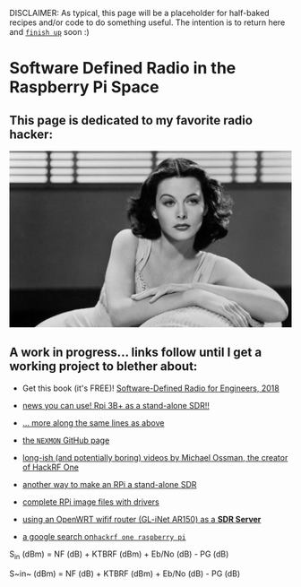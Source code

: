DISCLAIMER: As typical, this page will be a placeholder for half-baked recipes and/or code to do something useful. The intention is to return here and [`finish up`](https://www.fastcompany.com/3025757/why-you-can-never-finish-anything-and-how-to-finally-change-it) soon :) 

# Software Defined Radio in the Raspberry Pi Space

## This page is dedicated to my favorite radio hacker:

![Heddy Lamar](pix/1440_Hedy-Lamarr.jpg "Heddy Lamar, Inventor of Spread Spectrum Radio")

## A work in progress... links follow until I get a working project to blether about:

* Get this book (it's FREE)! [Software-Defined Radio for Engineers, 2018](http://www.analog.com/en/education/education-library/software-defined-radio-for-engineers.html)

* [news you can use! Rpi 3B+ as a stand-alone SDR!!](https://www.rtl-sdr.com/nexmon-sdr-using-the-wifi-chip-on-a-raspberry-pi-3b-as-a-tx-capable-sdr/) 

* [... more along the same lines as above](https://www.rtl-sdr.com/nexmon-sdr-turning-a-broadcom-802-11ac-wifi-chip-into-a-tx-capable-software-defined-radio/)

* [the `NEXMON` GitHub page](https://github.com/seemoo-lab/mobisys2018_nexmon_software_defined_radio)

* [long-ish (and potentially boring) videos by Michael Ossman, the creator of HackRF One](https://www.elektormagazine.com/news/hack-rf-one-sdr-transceiver)

* [another way to make an RPi a stand-alone SDR](https://www.rtl-sdr.com/transmitting-fm-am-ssb-sstv-and-fsq-with-just-a-raspberry-pi/)

* [complete RPi image files with drivers](https://www.rtl-sdr.com/new-sdrplay-image-preloaded-with-software-available-for-the-raspberry-pi/)

* [using an OpenWRT wifif router (GL-iNet AR150) as a __SDR Server__](https://www.rtl-sdr.com/creating-a-wireless-sdr-receiver-with-a-mini-wifi-router/)

* [a google search on`hackrf one raspberry pi`](https://www.google.co.uk/search?hl=en&as_q=hackrf+one+raspberry+pi&as_epq=&as_oq=&as_eq=&as_nlo=&as_nhi=&lr=&cr=&as_qdr=y&as_sitesearch=&as_occt=any&safe=images&as_filetype=&as_rights=)

S<sub>in</sub> (dBm) = NF (dB) + KTBRF (dBm) + Eb/No (dB) - PG (dB)

S~in~ (dBm) = NF (dB) + KTBRF (dBm) + Eb/No (dB) - PG (dB)

